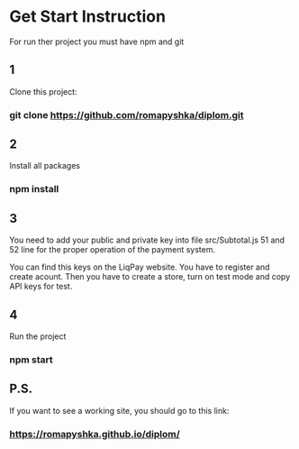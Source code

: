 # Get Start Instruction

For run ther project you must have npm and git

## 1
Clone this project:

### git clone https://github.com/romapyshka/diplom.git

## 2
Install all packages

### npm install

## 3
You need to add your public and private key into file src/Subtotal.js 51 and 52 line for the proper operation of the payment system.


You can find this keys on the LiqPay website. You have to register and create acount. Then you have to create a store, turn on test mode and copy API keys for test.

## 4
Run the project

### npm start

## P.S.
If you want to see a working site, you should go to this link:

### https://romapyshka.github.io/diplom/
